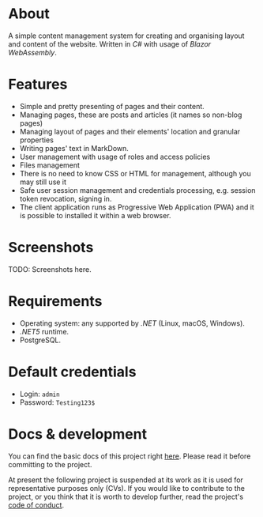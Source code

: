 # About

A simple content management system for creating and organising layout and content of the website. Written in _C#_ with usage of _Blazor WebAssembly_.

# Features
* Simple and pretty presenting of pages and their content.
* Managing pages, these are posts and articles (it names so non-blog pages)
* Managing layout of pages and their elements' location and granular properties
* Writing pages' text in MarkDown.
* User management with usage of roles and access policies
* Files management
* There is no need to know CSS or HTML for management, although you may still use it
* Safe user session management and credentials processing, e.g. session token revocation, signing in.
* The client application runs as Progressive Web Application (PWA) and it is possible to installed it within a web browser.

# Screenshots
TODO: Screenshots here.

# Requirements
* Operating system: any supported by _.NET_ (Linux, macOS, Windows).
* _.NET5_ runtime.
* PostgreSQL.

# Default credentials
* Login: ```admin```
* Password: ```Testing123$```

# Docs & development
You can find the basic docs of this project right [here](docs/TrzyszczCMS.Docs/articles/table-of-contents.md). Please read it before committing to the project.

At present the following project is suspended at its work as it is used for representative purposes only (CVs).
If you would like to contribute to the project, or you think that it is worth to develop further, read the project's [code of conduct](CODE_OF_CONDUCT.md).
